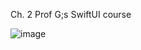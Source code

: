 Ch. 2 Prof G;s SwiftUI course

![image](https://github.com/user-attachments/assets/27b30c6d-2f37-4322-bb25-b4a32a8832bf)

